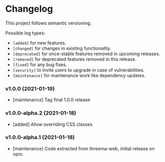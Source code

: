 # Changelog

This project follows semantic versioning.

Possible log types:

- `[added]` for new features.
- `[changed]` for changes in existing functionality.
- `[deprecated]` for once-stable features removed in upcoming releases.
- `[removed]` for deprecated features removed in this release.
- `[fixed]` for any bug fixes.
- `[security]` to invite users to upgrade in case of vulnerabilities.
- `[maintenance]` for maintenance work like dependency updates.


### v1.0.0 (2021-01-19)

- [maintenance] Tag final 1.0.0 release

### v1.0.0-alpha.2 (2021-01-18)

- [added] Allow overriding CSS classes

### v1.0.0-alpha.1 (2021-01-18)

- [maintenance] Code extracted from threema-web, initial release on npm.
